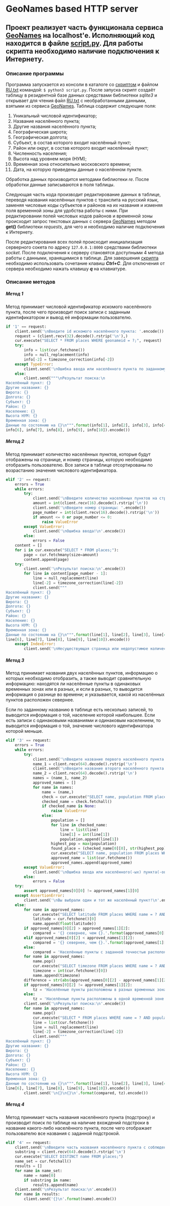 # GeoNames based HTTP server
Проект реализует часть функционала сервиса [GeoNames](https://www.geonames.org/) на localhost'е. Исполняющий код находится в файле [script.py](./script.py). Для работы скрипта необходимо наличие подключения к Интернету.
---
### Описание программы
Программа запускается из консоли в каталоге со [скриптом](./script.py) и файлом [RU.txt](./RU.txt) командой: `$ python3 script.py`. После запуска скрипт создаёт таблицу в резидентной базе данных средствами библиотеки *sqlite3* и открывает для чтения файл [RU.txt](./RU.txt) с необработанными данными, взятыми из сервиса [GeoNames](https://www.geonames.org/).
Таблица содержит следующие поля:

1. Уникальный числовой идентификатор;
2. Название населённого пункта;
3. Другие названия населённого пункта;
4. Географическая широта;
5. Географическая долгота;
6. Субъект, в состав которого входит населённый пункт;
7. Район или округ, в состав которого входит населённый пункт;
8. Численность населения;
9. Высота над уровнем моря (НУМ);
10. Временная зона относительно московского времени;
11. Дата, на которую приведены данные о населённом пункте.

Обработка данных производится методами библиотеки *re*. После обработки данные записываются в поля таблицы.

Следующая часть кода производит редактирование данных в таблице, переводя названия населённых пунктов с транслита на русский язык, заменяя числовые коды субъектов и районов на их названия и изменяя поля временной зоны для удобства работы с ними. При редактировании полей числовых кодов районов и временной зоны происходит запрос текстовых данных с сервера [GeoNames](https://www.geonames.org/) методом **get()** библиотеки *requests*, для чего и необходимо наличие подключения к Интернету.

После редактирования всех полей происходит инициализация серверного сокета по адресу `127.0.0.1:8000` средствами библиотеки *socket*. После подключения к серверу становятся доступными 4 метода работы с данными, хранящимися в таблице. Для завершения [скрипта](./script.py) необходимо использовать сочетание клавиш ***Ctrl+C***. Для отключения от сервера необходимо нажать клавишу ***q*** на клавиатуре.

### Описание методов
##### Метод 1
Метод принимает числовой идентификатор искомого населённого пункта, после чего производит поиск записи с заданным идентификатором и вывод её информации пользователю.

```python
if '1' == request:
    client.send('\nВведите id искомого населённого пункта: '.encode())
    request = (client.recv(32).decode().rstrip('\n'),)
    cur.execute("SELECT * FROM places WHERE geonameid = ?;", request)
    try:
        info = list(cur.fetchone())
        info = null_replacement(info)
        info[-2] = timezone_correction(info[-2])
    except TypeError:
        client.send('\nОшибка ввода или населённого пункта по заданному идентификатору не существует.\n'.encode())
    else:
        client.send("""\nРезультат поиска:\n
Населённый пункт: {}
Другие названия: {}
Широта: {}
Долгота: {}
Субъект: {}
Район: {}
Население: {}
Высота НУМ: {}
Временная зона: {}
Данные по состоянию на {}\n""".format(info[1], info[2], info[3], info[4], info[5],
info[6], info[7], info[8], info[9], info[10]).encode())
```

##### Метод 2
Метод принимает количество населённых пунктов, которые будут отображены на странице, и номер страницы, которую необходимо отобразить пользователю. Все записи в таблице отсортированы по возрастанию значения числового идентификатора.

```python
elif '2' == request:
    errors = True
    while errors:
        try:
            client.send('\nВведите количество населённых пунктов на странице: '.encode())
            amount = int(client.recv(16).decode().rstrip('\n'))
            client.send('\nВведите номер страницы: '.encode())
            page_number = int(client.recv(16).decode().rstrip('\n'))
            if amount <= 0 or page_number <= 0:
                raise ValueError
        except ValueError:
            client.send('\nОшибка ввода!\n'.encode())
        else:
            errors = False
    content = []
    for i in cur.execute("SELECT * FROM places;"):
        page = cur.fetchmany(size=amount)
        content.append(page)
    try:
        client.send('\nРезультат поиска:\n'.encode())
        for line in content[page_number - 1]:
            line = null_replacement(line)
            line[-2] = timezone_correction(line[-2])
            client.send("""
Населённый пункт: {}
Другие названия: {}
Широта: {}
Долгота: {}
Субъект: {}
Район: {}
Население: {}
Высота НУМ: {}
Временная зона: {}
Данные по состоянию на {}\n""".format(line[1], line[2], line[3], line[4], line[5],
line[6], line[7], line[8], line[9], line[10]).encode())
    except IndexError:
        client.send('\nНесуществующая страница или недопустимое количество населённых пунктов.\n'.encode())
```

##### Метод 3
Метод принимает названия двух населённых пунктов, информацию о которых необходимо отобразить, а также выводит сравнительную информацию: находятся ли населённые пункты в одинаковых временных зонах или в разных, и если в разных, то выводится информация о разнице во времени; и указывается, какой из населённых пунктов расположен севернее.

Если по заданному названию в таблице есть несколько записей, то выводится информация о той, население которой наибольшее. Если есть записи с одинаковыми названиями и одинаковым населением, то выводится информация о той, значение числового идентификатора которой меньше.

```python
elif '3' == request:
    errors = True
    while errors:
        try:
            client.send('\nВведите название первого населённого пункта с соблюдением регистра: '.encode())
            name_1 = client.recv(64).decode().rstrip('\n')
            client.send('\nВведите название второго населённого пункта с соблюдением регистра: '.encode())
            name_2 = client.recv(64).decode().rstrip('\n')
            names = (name_1, name_2)
            approved_names = []
            for name in names:
                name = (name,)
                check = cur.execute("SELECT name, population FROM places WHERE name = ?;", name)
                checked_name = check.fetchall()
                if checked_name is None:
                    raise ValueError
                else:
                    population = []
                    for line in checked_name:
                        line = list(line)
                        line[1] = int(line[1])
                        population.append(line[1])
                    highest_pop = max(population)
                    found_place = (checked_name[0][0], str(highest_pop))
                    cur.execute("SELECT name, population FROM places WHERE name = ? AND population = ?;", found_place)
                    approved_name = list(cur.fetchone())
                    approved_names.append(approved_name)
        except ValueError:
            client.send('\nОшибка ввода или населённого(-ых) пункта(-ов) не существует.\n'.encode())
        else:
            errors = False
    try:
        assert approved_names[0][0] != approved_names[1][0]
    except AssertionError:
        client.send('\nВы выбрали один и тот же населённый пункт!\n'.encode())
    else:
        for name in approved_names:
            cur.execute("SELECT latitude FROM places WHERE name = ? AND population = ?;", name)
            latitude = cur.fetchone()[0]
            name.append(float(latitude))
        if approved_names[0][2] > approved_names[1][2]:
            compared = '{} севернее, чем {}.'.format(approved_names[0][0], approved_names[1][0])
        elif approved_names[0][2] < approved_names[1][2]:
            compared = '{} севернее, чем {}.'.format(approved_names[1][0], approved_names[0][0])
        else:
            compared = 'Населённые пункты с заданной точностью расположены на одной широте.'
        for name in approved_names:
            name.pop()
            cur.execute("SELECT timezone FROM places WHERE name = ? AND population = ?;", name)
            timezone = int(cur.fetchone()[0])
            name.append(timezone)
        difference = str(abs(approved_names[0][2] - approved_names[1][2]))
        if approved_names[0][2] != approved_names[1][2]:
            tz = 'Населённые пункты расположены в разных временных зонах. Разница во времени - {} час(-ов/-а).'.format(difference)
        else:
            tz = 'Населённые пункты расположены в одной временной зоне.'
        client.send('\nРезультат поиска:\n'.encode())
        for name in approved_names:
            name.pop()
            cur.execute("SELECT * FROM places WHERE name = ? AND population = ?;", name)
            line = list(cur.fetchone())
            line = null_replacement(line)
            line[-2] = timezone_correction(line[-2])
            client.send("""
Населённый пункт: {}
Другие названия: {}
Широта: {}
Долгота: {}
Субъект: {}
Район: {}
Население: {}
Высота НУМ: {}
Временная зона: {}
Данные по состоянию на {}\n""".format(line[1], line[2], line[3], line[4], line[5],
line[6], line[7], line[8], line[9], line[10]).encode())
        client.send('\n{}\n{}\n'.format(compared, tz).encode())
```

##### Метод 4
Метод принимает часть названия населённого пункта (подстроку) и производит поиск по таблице на наличие вхождений подстроки в название какого-либо населённого пункта, после чего отображает пользователю все названия с заданной подстрокой.

```python
elif '4' == request:
    client.send('\nВведите часть названия населённого пункта с соблюдением регистра: '.encode())
    substring = client.recv(64).decode().rstrip('\n')
    cur.execute("SELECT DISTINCT name FROM places;")
    name_set = cur.fetchall()
    results = []
    for name in name_set:
        name = name[0]
        if substring in name:
            results.append(name)
    client.send('\nРезультат поиска:\n'.encode())
    for name in results:
        client.send('{}\n'.format(name).encode())
```
